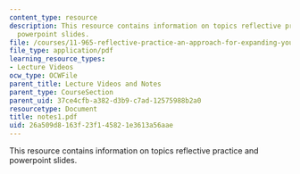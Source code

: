 ```yaml
---
content_type: resource
description: This resource contains information on topics reflective practice and
  powerpoint slides.
file: /courses/11-965-reflective-practice-an-approach-for-expanding-your-learning-frontiers-january-iap-2007/26a509d8163f23f145821e3613a56aae_notes1.pdf
file_type: application/pdf
learning_resource_types:
- Lecture Videos
ocw_type: OCWFile
parent_title: Lecture Videos and Notes
parent_type: CourseSection
parent_uid: 37ce4cfb-a382-d3b9-c7ad-12575988b2a0
resourcetype: Document
title: notes1.pdf
uid: 26a509d8-163f-23f1-4582-1e3613a56aae
---
```

This resource contains information on topics reflective practice and powerpoint slides.

